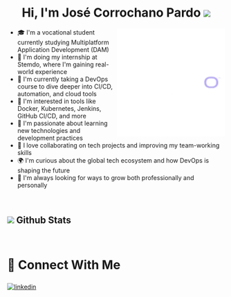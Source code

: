 <h1 align="center"><b>Hi, I'm José Corrochano Pardo</b> <img src="https://media.giphy.com/media/hvRJCLFzcasrR4ia7z/giphy.gif" width="35"></h1>

<picture> 
  <img align="right" src="https://github.com/jcorrochanop/jcorrochanop/blob/main/assets/Outlook-g14djrsd.gif?raw=true" width="250px">
</picture>

<ul>
  <li>🎓 I'm a vocational student currently studying Multiplatform Application Development (DAM)</li>
  <li>💼 I'm doing my internship at Stemdo, where I'm gaining real-world experience</li>
  <li>🚀 I'm currently taking a DevOps course to dive deeper into CI/CD, automation, and cloud tools</li>
  <li>🔧 I'm interested in tools like Docker, Kubernetes, Jenkins, GitHub CI/CD, and more</li>
  <li>🧠 I'm passionate about learning new technologies and development practices</li>
  <li>🤝 I love collaborating on tech projects and improving my team-working skills</li>
  <li>🌍 I'm curious about the global tech ecosystem and how DevOps is shaping the future</li>
  <li>🎯 I'm always looking for ways to grow both professionally and personally</li>
</ul>

</br>
<h2>
  <img src="https://media.giphy.com/media/iY8CRBdQXODJSCERIr/giphy.gif" width="35"> Github Stats
</h2>

</br>






<h2 style="font-size: 28px; font-weight: bold;">🤝 Connect With Me</h2>

<p>
<a href="https://www.linkedin.com/in/jos%C3%A9-corrochano-pardo-7846162b6/" target="blank"><img align="center" src="https://user-images.githubusercontent.com/88904952/234979284-68c11d7f-1acc-4f0c-ac78-044e1037d7b0.png" alt="linkedin" height="50" width="50" /></a>
</br>


